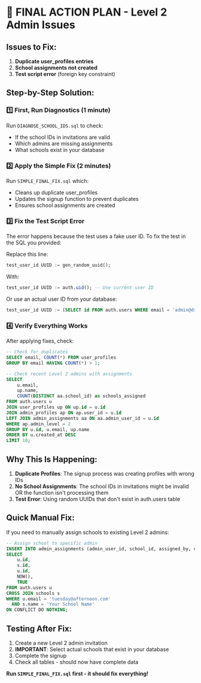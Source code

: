 # 🚨 FINAL ACTION PLAN - Level 2 Admin Issues

## Issues to Fix:
1. **Duplicate user_profiles entries**
2. **School assignments not created** 
3. **Test script error** (foreign key constraint)

## Step-by-Step Solution:

### 1️⃣ First, Run Diagnostics (1 minute)
Run `DIAGNOSE_SCHOOL_IDS.sql` to check:
- If the school IDs in invitations are valid
- Which admins are missing assignments
- What schools exist in your database

### 2️⃣ Apply the Simple Fix (2 minutes)
Run `SIMPLE_FINAL_FIX.sql` which:
- Cleans up duplicate user_profiles
- Updates the signup function to prevent duplicates
- Ensures school assignments are created

### 3️⃣ Fix the Test Script Error
The error happens because the test uses a fake user ID. To fix the test in the SQL you provided:

Replace this line:
```sql
test_user_id UUID := gen_random_uuid();
```

With:
```sql
test_user_id UUID := auth.uid(); -- Use current user ID
```

Or use an actual user ID from your database:
```sql
test_user_id UUID := (SELECT id FROM auth.users WHERE email = 'admin@dsvi.com' LIMIT 1);
```

### 4️⃣ Verify Everything Works
After applying fixes, check:

```sql
-- Check for duplicates
SELECT email, COUNT(*) FROM user_profiles 
GROUP BY email HAVING COUNT(*) > 1;

-- Check recent Level 2 admins with assignments
SELECT 
    u.email,
    up.name,
    COUNT(DISTINCT aa.school_id) as schools_assigned
FROM auth.users u
JOIN user_profiles up ON up.id = u.id
JOIN admin_profiles ap ON ap.user_id = u.id
LEFT JOIN admin_assignments aa ON aa.admin_user_id = u.id
WHERE ap.admin_level = 2
GROUP BY u.id, u.email, up.name
ORDER BY u.created_at DESC
LIMIT 10;
```

## Why This Is Happening:

1. **Duplicate Profiles**: The signup process was creating profiles with wrong IDs
2. **No School Assignments**: The school IDs in invitations might be invalid OR the function isn't processing them
3. **Test Error**: Using random UUIDs that don't exist in auth.users table

## Quick Manual Fix:

If you need to manually assign schools to existing Level 2 admins:

```sql
-- Assign school to specific admin
INSERT INTO admin_assignments (admin_user_id, school_id, assigned_by, created_at, is_active)
SELECT 
    u.id,
    s.id,
    u.id,
    NOW(),
    TRUE
FROM auth.users u
CROSS JOIN schools s
WHERE u.email = 'tuesday@afternoon.com'
  AND s.name = 'Your School Name'
ON CONFLICT DO NOTHING;
```

## Testing After Fix:

1. Create a new Level 2 admin invitation
2. **IMPORTANT**: Select actual schools that exist in your database
3. Complete the signup
4. Check all tables - should now have complete data

**Run `SIMPLE_FINAL_FIX.sql` first - it should fix everything!**
